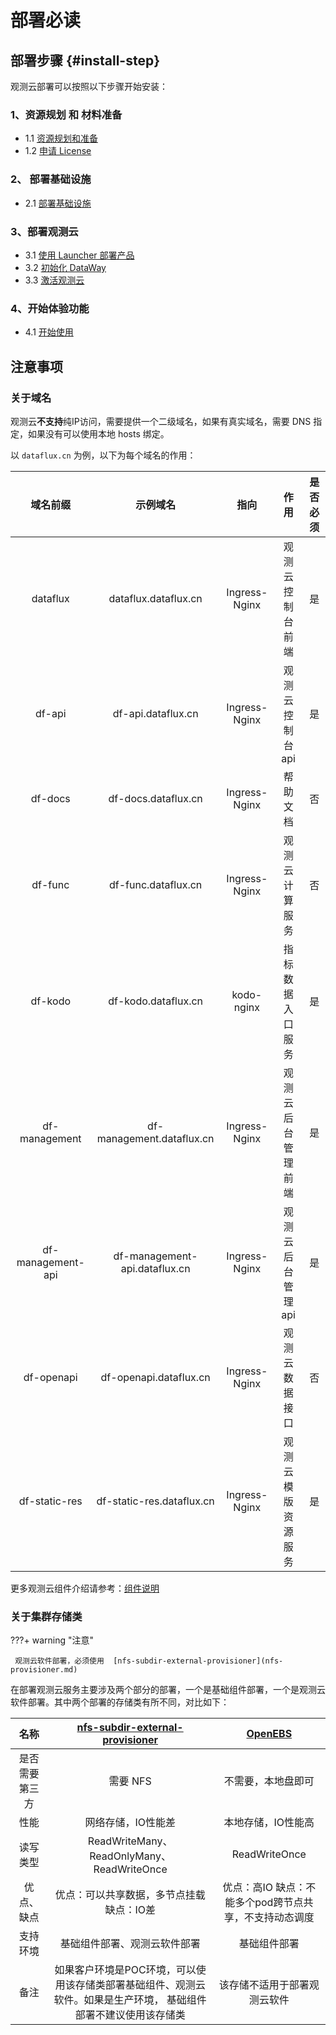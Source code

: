 # 部署必读



## 部署步骤 {#install-step}

观测云部署可以按照以下步骤开始安装：

### 1、资源规划 和 材料准备

* 1.1 [资源规划和准备](basic-env-install.md#basic-planning)
* 1.2 [申请 License](get-license.md)

### 2、 部署基础设施

* 2.1 [部署基础设施](basic-env-install.md#basic-install)

### 3、部署观测云

* 3.1 [使用 Launcher 部署产品](launcher-install.md)
* 3.2 [初始化 DataWay](dataway-install.md)
* 3.3 [激活观测云](activate.md)

### 4、开始体验功能

* 4.1 [开始使用](experience-function.md)



## 注意事项

### 关于域名

观测云**不支持**纯IP访问，需要提供一个二级域名，如果有真实域名，需要 DNS 指定，如果没有可以使用本地 hosts 绑定。

以 `dataflux.cn` 为例，以下为每个域名的作用：

|     域名前缀      |           示例域名            |     指向      |        作用        | 是否必须 |
| :---------------: | :---------------------------: | :-----------: | :----------------: | :------: |
|     dataflux      |     dataflux.dataflux.cn      | Ingress-Nginx |  观测云控制台前端  |    是    |
|      df-api       |      df-api.dataflux.cn       | Ingress-Nginx |  观测云控制台api   |    是    |
|      df-docs      |      df-docs.dataflux.cn      | Ingress-Nginx |      帮助文档      |    否    |
|      df-func      |      df-func.dataflux.cn      | Ingress-Nginx |   观测云计算服务   |    否    |
|      df-kodo      |      df-kodo.dataflux.cn      |  kodo-nginx   |  指标数据入口服务  |    是    |
|   df-management   |   df-management.dataflux.cn   | Ingress-Nginx | 观测云后台管理前端 |    是    |
| df-management-api | df-management-api.dataflux.cn | Ingress-Nginx | 观测云后台管理api  |    是    |
|    df-openapi     |    df-openapi.dataflux.cn     | Ingress-Nginx |   观测云数据接口   |    否    |
|   df-static-res   |   df-static-res.dataflux.cn   | Ingress-Nginx | 观测云模版资源服务 |    是    |

更多观测云组件介绍请参考：[组件说明](deployment-description.md#module)

### 关于集群存储类

???+ warning "注意"

     观测云软件部署，必须使用  [nfs-subdir-external-provisioner](nfs-provisioner.md)



在部署观测云服务主要涉及两个部分的部署，一个是基础组件部署，一个是观测云软件部署。其中两个部署的存储类有所不同，对比如下：



|      名称      |    [nfs-subdir-external-provisioner](nfs-provisioner.md)     |             [OpenEBS](openebs-install.md)              |
| :------------: | :----------------------------------------------------------: | :----------------------------------------------------: |
| 是否需要第三方 |                           需要 NFS                           |                   不需要，本地盘即可                   |
|      性能      |                      网络存储，IO性能差                      |                   本地存储，IO性能高                   |
|    读写类型    |          ReadWriteMany、ReadOnlyMany、ReadWriteOnce          |                     ReadWriteOnce                      |
|   优点、缺点   |          优点：可以共享数据，多节点挂载 缺点：IO差           | 优点：高IO 缺点：不能多个pod跨节点共享，不支持动态调度 |
|    支持环境    |                 基础组件部署、观测云软件部署                 |                      基础组件部署                      |
|      备注      | 如果客户环境是POC环境，可以使用该存储类部署基础组件、观测云软件。如果是生产环境， 基础组件部署不建议使用该存储类 |              该存储不适用于部署观测云软件              |

